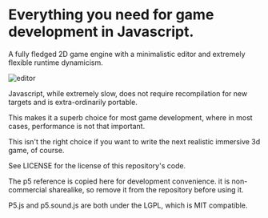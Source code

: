 # Everything you need for game development in Javascript.

A fully fledged 2D game engine with a minimalistic editor and extremely flexible runtime dynamicism.

![editor](EditorDemo.gif)

Javascript, while extremely slow, does not require recompilation for new targets and is extra-ordinarily
portable.

This makes it a superb choice for most game development, where in most cases, performance is not that important.

This isn't the right choice if you want to write the next realistic immersive 3d game, of course.


See LICENSE for the license of this repository's code.

The p5 reference is copied here for development convenience. it is non-commercial sharealike, so remove it
from the repository before using it.

P5.js and p5.sound.js are both under the LGPL, which is MIT compatible.
